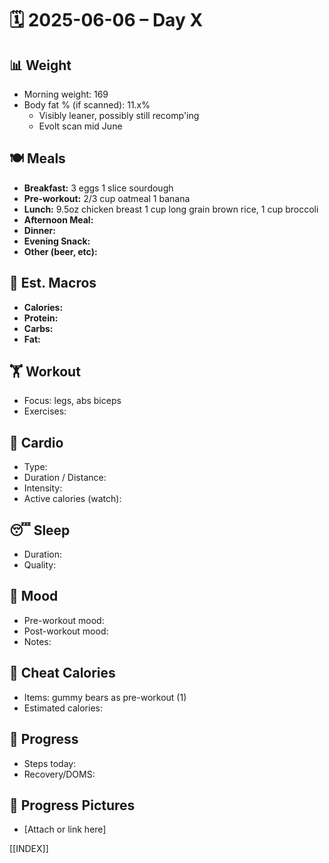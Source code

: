 # 🗓️ 2025-06-06 – Day X

## 📊 Weight
- Morning weight: 169
- Body fat % (if scanned): 11.x%
	- Visibly leaner, possibly still recomp'ing
	- Evolt scan mid June

## 🍽️ Meals
- **Breakfast:** 3 eggs 1 slice sourdough
- **Pre-workout:**  2/3 cup oatmeal 1 banana
- **Lunch:**  9.5oz chicken breast 1 cup long grain brown rice, 1 cup broccoli
- **Afternoon Meal:**  
- **Dinner:**  
- **Evening Snack:**  
- **Other (beer, etc):**  

## 🧮 Est. Macros
- **Calories:**   
- **Protein:**  
- **Carbs:**  
- **Fat:**  

## 🏋️ Workout
- Focus:  legs, abs biceps
- Exercises:  

## 🏃 Cardio
- Type:  
- Duration / Distance:  
- Intensity:  
- Active calories (watch):  

## 😴 Sleep
- Duration:  
- Quality:  

## 🧠 Mood
- Pre-workout mood:  
- Post-workout mood:  
- Notes:  

## 🍫 Cheat Calories
- Items:  gummy bears as pre-workout (1)
- Estimated calories:  

## 🧍 Progress
- Steps today:  
- Recovery/DOMS:  

## 📸 Progress Pictures
- [Attach or link here]

[[INDEX]]
